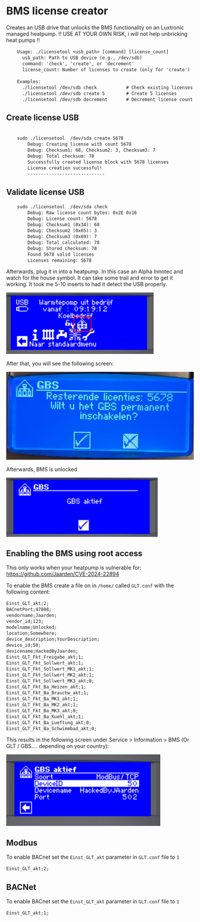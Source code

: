 # BMS license creator
Creates an USB drive that unlocks the BMS functionality on an Luxtronic managed heatpump.
!! USE AT YOUR OWN RISK, i will not help unbricking heat pumps !!

```
	Usage: ./licensetool <usb_path> [command] [license_count]
	  usb_path: Path to USB device (e.g., /dev/sdb)
	  command: 'check', 'create', or 'decrement'
	  license_count: Number of licenses to create (only for 'create')

	Examples:
	  ./licensetool /dev/sdb check           # Check existing licenses
	  ./licensetool /dev/sdb create 5        # Create 5 licenses
	  ./licensetool /dev/sdb decrement       # Decrement license count
```

## Create license USB
```

	sudo ./licensetool  /dev/sda create 5678      
		Debug: Creating license with count 5678
		Debug: Checksum1: 68, Checksum2: 3, Checksum3: 7
		Debug: Total checksum: 78
		Successfully created license block with 5678 licenses
		License creation successful!
		-----------------------------
``` 


## Validate license USB
```
	sudo ./licensetool  /dev/sda check 
		Debug: Raw license count bytes: 0x2E 0x16
		Debug: License count: 5678
		Debug: Checksum1 (0x34): 68
		Debug: Checksum2 (0x65): 3
		Debug: Checksum3 (0x69): 7
		Debug: Total calculated: 78
		Debug: Stored checksum: 78
		Found 5678 valid licenses
		Licenses remaining: 5678
```


Afterwards, plug it in into a heatpump. In this case an Alpha Innotec and watch for the house symbol. It can take some trail and error to get it working. It took me 5-10 inserts to had it detect the USB properly.

![alt text](https://github.com/Jaarden/luxtronic-glt-licensetool/blob/main/images/screen1.png "Screen 1")

After that, you will see the following screen:


![alt text](https://github.com/Jaarden/luxtronic-glt-licensetool/blob/main/images/screen2.png "Screen 2")

Afterwards, BMS is unlocked

![alt text](https://github.com/Jaarden/luxtronic-glt-licensetool/blob/main/images/screen3.png "Screen 3")


## Enabling the BMS using root access
This only works when your heatpump is vulnerable for: https://github.com/Jaarden/CVE-2024-22894

To enable the BMS create a file on in `/home/` called `GLT.conf` with the following content:
```
Einst_GLT_akt;2;
BACnetPort;47808;
vendorname;Jaarden;
vendor_id;123;
modelname;Unlocked;
location;Somewhere;
device_description;YourDescription;
device_id;50;
devicename;HackedByJaarden;
Einst_GLT_Fkt_Freigabe_akt;1;
Einst_GLT_Fkt_Sollwert_akt;1;
Einst_GLT_Fkt_Sollwert_MK1_akt;1;
Einst_GLT_Fkt_Sollwert_MK2_akt;1;
Einst_GLT_Fkt_Sollwert_MK3_akt;0;
Einst_GLT_Fkt_Ba_Heizen_akt;1;
Einst_GLT_Fkt_Ba_Brauchw_akt;1;
Einst_GLT_Fkt_Ba_MK1_akt;1;
Einst_GLT_Fkt_Ba_MK2_akt;1;
Einst_GLT_Fkt_Ba_MK3_akt;0;
Einst_GLT_Fkt_Ba_Kuehl_akt;1;
Einst_GLT_Fkt_Ba_Lueftung_akt;0;
Einst_GLT_Fkt_Ba_Schwimmbad_akt;0;
```

This results in the following screen under Service > Information  > BMS (Or GLT / GBS.... depending on your country):

![alt text](https://github.com/Jaarden/luxtronic-glt-licensetool/blob/main/images/screen4.png "Screen 4")


## Modbus
To enable BACnet set the `Einst_GLT_akt` parameter in `GLT.conf` file to `1`
```
Einst_GLT_akt;2;
```


## BACNet
To enable BACnet set the `Einst_GLT_akt` parameter in `GLT.conf` file to `1`
```
Einst_GLT_akt;1;

